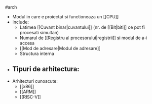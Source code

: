 #arch 
- Modul in care e proiectat si functioneaza un [[CPU]]
- Include:
	- Latimea [[Cuvant binar|cuvantului]] (nr. de [[Bit|biti]] ce pot fi procesati simultan)
	- Numarul de [[Registru al procesorului|registrii]] si modul de a-i accesa
	- [[Mod de adresare|Modul de adresare]]
	- Structura interna
- Tipuri de arhitectura:
	- 
- Arhitecturi cunoscute:
	- [[x86]]
	- [[ARM]]
	- [[RISC-V]]